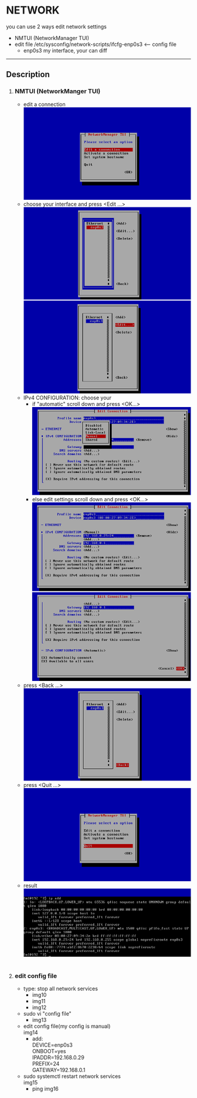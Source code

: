 # NETWORK

you can use 2 ways edit network settings
* NMTUI (NetworkManager TUI)
* edit file /etc/sysconfig/network-scripts/ifcfg-enp0s3 <-- config file
	- enp0s3 my interface, your can diff
***

## Description
1. ### NMTUI (NetworkManger TUI)
	* edit a connection
	![img1](./imgs/1.png)  
	* choose your interface and press <Edit ...>
	![img2](./imgs/2.png)
	![img3](./imgs/3.png)  
	* IPv4 CONFIGURATION: choose your
		- if "automatic" scroll down and press <OK...> 
		![img4](./imgs/4.png)  
		- else edit settings scroll down and press <OK...>  
		![img5](./imgs/5.png)  
		![img6](./imgs/6.png)  
	* press <Back ...>  
	![img7](./imgs/7.png)  
	* press <Quit ...>  
	![img8](./imgs/8.png)  
	* result  
	![img9](./imgs/9.png)  

#
2. ### edit config file
	* type: stop all network services
		- img10  
		- img11  
		- img12  
	* sudo vi "config file"
		- img13  
	* edit config file(my config is manual)  
		img14  
		- add:  
			DEVICE=enp0s3  
			ONBOOT=yes  
			IPADDR=192.168.0.29  
			PREFIX=24  
			GATEWAY=192.168.0.1  
	* sudo systemctl restart network services  
		img15  
		- ping
		img16

